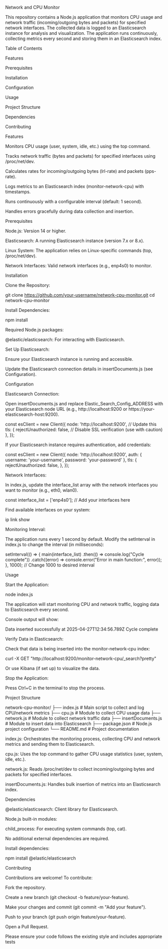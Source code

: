 Network and CPU Monitor

This repository contains a Node.js application that monitors CPU usage and network traffic (incoming/outgoing bytes and packets) for specified network interfaces. The collected data is logged to an Elasticsearch instance for analysis and visualization. The application runs continuously, collecting metrics every second and storing them in an Elasticsearch index.

Table of Contents





Features



Prerequisites



Installation



Configuration



Usage



Project Structure



Dependencies



Contributing





Features





Monitors CPU usage (user, system, idle, etc.) using the top command.



Tracks network traffic (bytes and packets) for specified interfaces using /proc/net/dev.



Calculates rates for incoming/outgoing bytes (lrl-rate) and packets (pps-rate).



Logs metrics to an Elasticsearch index (monitor-network-cpu) with timestamps.



Runs continuously with a configurable interval (default: 1 second).



Handles errors gracefully during data collection and insertion.

Prerequisites





Node.js: Version 14 or higher.



Elasticsearch: A running Elasticsearch instance (version 7.x or 8.x).



Linux System: The application relies on Linux-specific commands (top, /proc/net/dev).



Network Interfaces: Valid network interfaces (e.g., enp4s0) to monitor.

Installation





Clone the Repository:

git clone https://github.com/your-username/network-cpu-monitor.git
cd network-cpu-monitor



Install Dependencies:

npm install

Required Node.js packages:





@elastic/elasticsearch: For interacting with Elasticsearch.



Set Up Elasticsearch:





Ensure your Elasticsearch instance is running and accessible.



Update the Elasticsearch connection details in insertDocuments.js (see Configuration).

Configuration





Elasticsearch Connection:





Open insertDocuments.js and replace Elastic_Search_Config_ADDRESS with your Elasticsearch node URL (e.g., http://localhost:9200 or https://your-elasticsearch-host:9200).

const esClient = new Client({
  node: 'http://localhost:9200', // Update this
  tls: {
    rejectUnauthorized: false, // Disable SSL verification (use with caution)
  },
});



If your Elasticsearch instance requires authentication, add credentials:

const esClient = new Client({
  node: 'http://localhost:9200',
  auth: {
    username: 'your-username',
    password: 'your-password'
  },
  tls: {
    rejectUnauthorized: false,
  },
});



Network Interfaces:





In index.js, update the interface_list array with the network interfaces you want to monitor (e.g., eth0, wlan0).

const interface_list = ['enp4s0']; // Add your interfaces here



Find available interfaces on your system:

ip link show



Monitoring Interval:





The application runs every 1 second by default. Modify the setInterval in index.js to change the interval (in milliseconds):

setInterval(() => {
  main(interface_list)
    .then(() => console.log("Cycle complete"))
    .catch((error) => console.error("Error in main function:", error));
}, 1000); // Change 1000 to desired interval

Usage





Start the Application:

node index.js





The application will start monitoring CPU and network traffic, logging data to Elasticsearch every second.



Console output will show:

Data inserted successfully at 2025-04-27T12:34:56.789Z
Cycle complete



Verify Data in Elasticsearch:





Check that data is being inserted into the monitor-network-cpu index:

curl -X GET "http://localhost:9200/monitor-network-cpu/_search?pretty"



Or use Kibana (if set up) to visualize the data.



Stop the Application:





Press Ctrl+C in the terminal to stop the process.

Project Structure

network-cpu-monitor/
├── index.js              # Main script to collect and log CPU/network metrics
├── cpu.js                # Module to collect CPU usage data
├── network.js            # Module to collect network traffic data
├── insertDocuments.js    # Module to insert data into Elasticsearch
├── package.json          # Node.js project configuration
└── README.md             # Project documentation





index.js: Orchestrates the monitoring process, collecting CPU and network metrics and sending them to Elasticsearch.



cpu.js: Uses the top command to gather CPU usage statistics (user, system, idle, etc.).



network.js: Reads /proc/net/dev to collect incoming/outgoing bytes and packets for specified interfaces.



insertDocuments.js: Handles bulk insertion of metrics into an Elasticsearch index.

Dependencies





@elastic/elasticsearch: Client library for Elasticsearch.



Node.js built-in modules:





child_process: For executing system commands (top, cat).



No additional external dependencies are required.

Install dependencies:

npm install @elastic/elasticsearch

Contributing

Contributions are welcome! To contribute:





Fork the repository.



Create a new branch (git checkout -b feature/your-feature).



Make your changes and commit (git commit -m "Add your feature").



Push to your branch (git push origin feature/your-feature).



Open a Pull Request.

Please ensure your code follows the existing style and includes appropriate tests